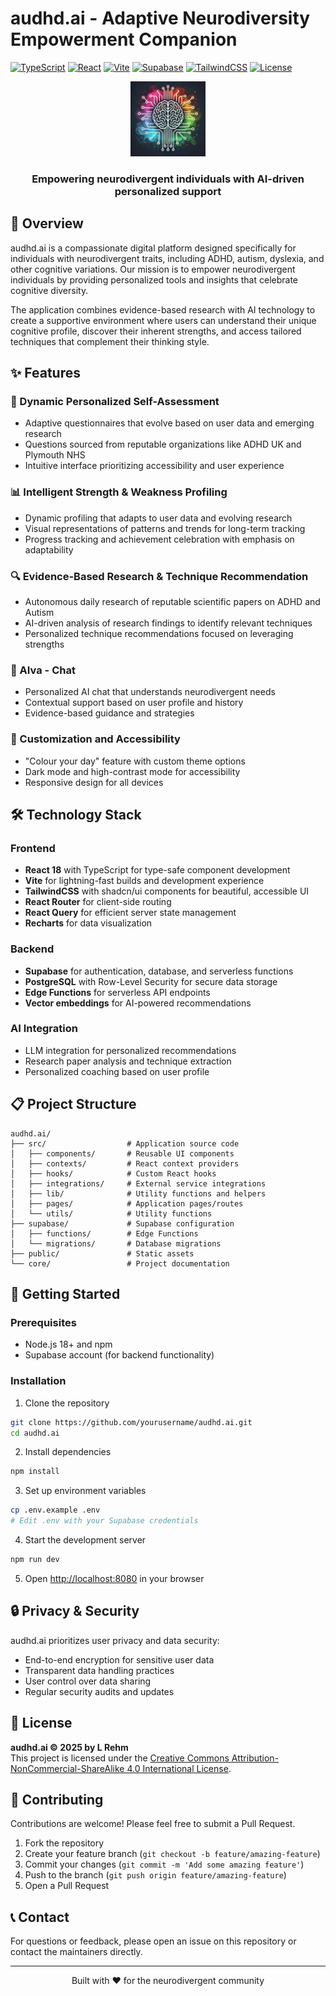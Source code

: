 # audhd.ai - Adaptive Neurodiversity Empowerment Companion

[![TypeScript](https://img.shields.io/badge/TypeScript-4.9.5-blue.svg)](https://www.typescriptlang.org/)
[![React](https://img.shields.io/badge/React-18.3.1-blue.svg)](https://reactjs.org/)
[![Vite](https://img.shields.io/badge/Vite-5.4.19-brightgreen.svg)](https://vitejs.dev/)
[![Supabase](https://img.shields.io/badge/Supabase-2.49.4-green.svg)](https://supabase.io/)
[![TailwindCSS](https://img.shields.io/badge/Tailwind-3.4.11-blueviolet.svg)](https://tailwindcss.com/)
[![License](https://img.shields.io/badge/License-CC%20BY--NC--SA%204.0-lightgrey.svg)](https://creativecommons.org/licenses/by-nc-sa/4.0/)

<div align="center">
  <img src="/public/lovable-uploads/7ad3926c-6b1e-49e0-8dc6-5430f621384e.png" alt="audhd.ai logo" width="120" />
  <h3>Empowering neurodivergent individuals with AI-driven personalized support</h3>
</div>

## 🌟 Overview

audhd.ai is a compassionate digital platform designed specifically for individuals with neurodivergent traits, including ADHD, autism, dyslexia, and other cognitive variations. Our mission is to empower neurodivergent individuals by providing personalized tools and insights that celebrate cognitive diversity.

The application combines evidence-based research with AI technology to create a supportive environment where users can understand their unique cognitive profile, discover their inherent strengths, and access tailored techniques that complement their thinking style.

## ✨ Features

### 🧠 Dynamic Personalized Self-Assessment
- Adaptive questionnaires that evolve based on user data and emerging research
- Questions sourced from reputable organizations like ADHD UK and Plymouth NHS
- Intuitive interface prioritizing accessibility and user experience

### 📊 Intelligent Strength & Weakness Profiling
- Dynamic profiling that adapts to user data and evolving research
- Visual representations of patterns and trends for long-term tracking
- Progress tracking and achievement celebration with emphasis on adaptability

### 🔍 Evidence-Based Research & Technique Recommendation
- Autonomous daily research of reputable scientific papers on ADHD and Autism
- AI-driven analysis of research findings to identify relevant techniques
- Personalized technique recommendations focused on leveraging strengths

### 💬 AIva - Chat
- Personalized AI chat that understands neurodivergent needs
- Contextual support based on user profile and history
- Evidence-based guidance and strategies

### 🎨 Customization and Accessibility
- "Colour your day" feature with custom theme options
- Dark mode and high-contrast mode for accessibility
- Responsive design for all devices

## 🛠️ Technology Stack

### Frontend
- **React 18** with TypeScript for type-safe component development
- **Vite** for lightning-fast builds and development experience
- **TailwindCSS** with shadcn/ui components for beautiful, accessible UI
- **React Router** for client-side routing
- **React Query** for efficient server state management
- **Recharts** for data visualization

### Backend
- **Supabase** for authentication, database, and serverless functions
- **PostgreSQL** with Row-Level Security for secure data storage
- **Edge Functions** for serverless API endpoints
- **Vector embeddings** for AI-powered recommendations

### AI Integration
- LLM integration for personalized recommendations
- Research paper analysis and technique extraction
- Personalized coaching based on user profile

## 📋 Project Structure

```
audhd.ai/
├── src/                  # Application source code
│   ├── components/       # Reusable UI components
│   ├── contexts/         # React context providers
│   ├── hooks/            # Custom React hooks
│   ├── integrations/     # External service integrations
│   ├── lib/              # Utility functions and helpers
│   ├── pages/            # Application pages/routes
│   └── utils/            # Utility functions
├── supabase/             # Supabase configuration
│   ├── functions/        # Edge Functions
│   └── migrations/       # Database migrations
├── public/               # Static assets
└── core/                 # Project documentation
```

## 🚀 Getting Started

### Prerequisites
- Node.js 18+ and npm
- Supabase account (for backend functionality)

### Installation

1. Clone the repository
```bash
git clone https://github.com/yourusername/audhd.ai.git
cd audhd.ai
```

2. Install dependencies
```bash
npm install
```

3. Set up environment variables
```bash
cp .env.example .env
# Edit .env with your Supabase credentials
```

4. Start the development server
```bash
npm run dev
```

5. Open [http://localhost:8080](http://localhost:8080) in your browser

## 🔒 Privacy & Security

audhd.ai prioritizes user privacy and data security:

- End-to-end encryption for sensitive user data
- Transparent data handling practices
- User control over data sharing
- Regular security audits and updates

## 📄 License

**audhd.ai © 2025 by L Rehm**  
This project is licensed under the [Creative Commons Attribution-NonCommercial-ShareAlike 4.0 International License](https://creativecommons.org/licenses/by-nc-sa/4.0/legalcode).

## 🤝 Contributing

Contributions are welcome! Please feel free to submit a Pull Request.

1. Fork the repository
2. Create your feature branch (`git checkout -b feature/amazing-feature`)
3. Commit your changes (`git commit -m 'Add some amazing feature'`)
4. Push to the branch (`git push origin feature/amazing-feature`)
5. Open a Pull Request

## 📞 Contact

For questions or feedback, please open an issue on this repository or contact the maintainers directly.

---

<div align="center">
  <p>Built with ❤️ for the neurodivergent community</p>
</div>